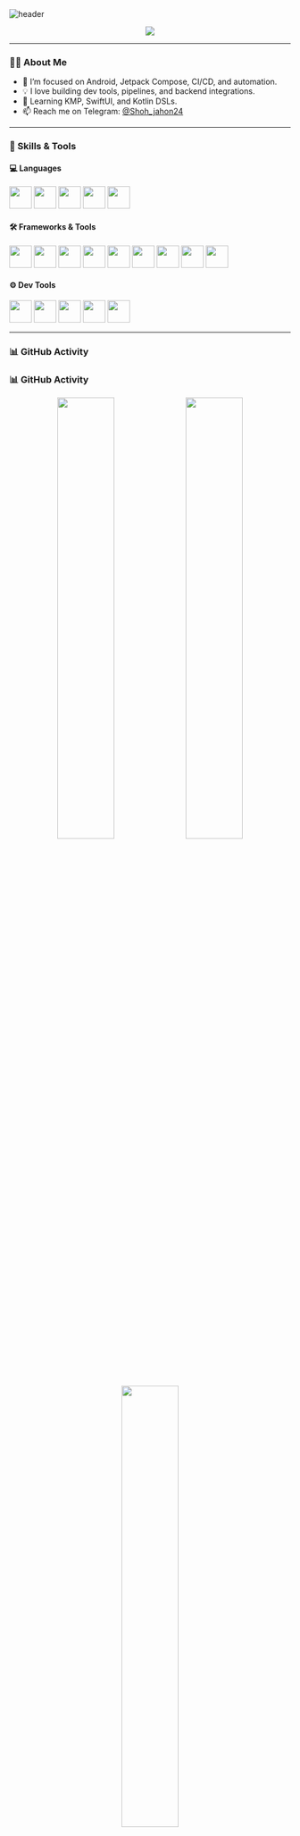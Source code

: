 <!-- Banner -->
<img src="https://capsule-render.vercel.app/api?type=waving&color=gradient&height=200&section=header&text=Hi,%20I'm%20Shohjahon!&fontSize=40&fontColor=ffffff" alt="header"/>

<p align="center">
  <img src="https://readme-typing-svg.herokuapp.com/?lines=Software+Developer+from+Uzbekistan;Android+%7C+Flutter+%7C+SwiftUI+%7C+CI/CD+%7C+Backend+tools;Always+learning+new+things!&center=true&width=500&height=45" />
</p>

---

### 🧑‍💻 About Me
- 🔭 I’m focused on Android, Jetpack Compose, CI/CD, and automation.
- 💡 I love building dev tools, pipelines, and backend integrations.
- 🌱 Learning KMP, SwiftUI, and Kotlin DSLs.
- 📫 Reach me on Telegram: [@Shoh_jahon24](https://t.me/Shoh_jahon24)

---

### 🚀 Skills & Tools

#### 💻 Languages
<p>
  <img src="https://img.shields.io/badge/Java-ED8B00?style=for-the-badge&logo=java&logoColor=white" height="40"/>
  <img src="https://img.shields.io/badge/Kotlin-7F52FF?style=for-the-badge&logo=kotlin&logoColor=white" height="40"/>
  <img src="https://img.shields.io/badge/Swift-FA7343?style=for-the-badge&logo=swift&logoColor=white" height="40"/>
  <img src="https://img.shields.io/badge/C++-00599C?style=for-the-badge&logo=c%2B%2B&logoColor=white" height="40"/>
  <img src="https://img.shields.io/badge/Dart-0175C2?style=for-the-badge&logo=dart&logoColor=white" height="40"/>
</p>

#### 🛠 Frameworks & Tools
<p>
  <img src="https://img.shields.io/badge/Android-3DDC84?style=for-the-badge&logo=android&logoColor=white" height="40"/>
  <img src="https://img.shields.io/badge/Jetpack%20Compose-4285F4?style=for-the-badge&logo=jetpack-compose&logoColor=white" height="40"/>
  <img src="https://img.shields.io/badge/Room-6D4AFF?style=for-the-badge" height="40"/>
  <img src="https://img.shields.io/badge/Hilt-00599C?style=for-the-badge" height="40"/>
  <img src="https://img.shields.io/badge/Koin-87CEFA?style=for-the-badge" height="40"/>
  <img src="https://img.shields.io/badge/Ktor-0F121A?style=for-the-badge&logo=ktor&logoColor=white" height="40"/>
  <img src="https://img.shields.io/badge/CMake-064F8C?style=for-the-badge&logo=cmake&logoColor=white" height="40"/>
  <img src="https://img.shields.io/badge/Flutter-02569B?style=for-the-badge&logo=flutter&logoColor=white" height="40"/>
  <img src="https://img.shields.io/badge/SwiftUI-F05138?style=for-the-badge&logo=swift&logoColor=white" height="40"/>
</p>

#### ⚙️ Dev Tools
<p>
  <img src="https://img.shields.io/badge/GitHub_Actions-2088FF?style=for-the-badge&logo=github-actions&logoColor=white" height="40"/>
  <img src="https://img.shields.io/badge/Gradle-02303A?style=for-the-badge&logo=gradle&logoColor=white" height="40"/>
  <img src="https://img.shields.io/badge/PostgreSQL-336791?style=for-the-badge&logo=postgresql&logoColor=white" height="40"/>
  <img src="https://img.shields.io/badge/MinIO-CF2A27?style=for-the-badge" height="40"/>
  <img src="https://img.shields.io/badge/Linux-FCC624?style=for-the-badge&logo=linux&logoColor=black" height="40"/>
</p>

---

### 📊 GitHub Activity

### 📊 GitHub Activity

<p align="center">
  <img src="https://github-readme-stats.vercel.app/api?username=Shohjahon24&theme=react&show_icons=true&count_private=true&hide_border=true&include_all_commits=true" width="45%" />
  <img src="https://github-readme-streak-stats.herokuapp.com/?user=Shohjahon24&theme=react&hide_border=true" width="45%" />
</p>

<p align="center">
  <img src="https://github-readme-stats.vercel.app/api/top-langs/?username=Shohjahon24&layout=compact&theme=react&hide_border=true" width="45%" />
</p>


---

### ☁️ Quote of the Day

> “Code is like humor. When you have to explain it, it’s bad.” – Cory House

---

<p align="center">
  <img src="https://komarev.com/ghpvc/?username=Shohjahon24&label=Profile+Views&color=0e75b6&style=flat"/>
  <a href="https://github.com/Shohjahon24?tab=followers"><img src="https://img.shields.io/github/followers/Shohjahon24?label=Followers&style=social" alt="GitHub Badge"></a>
</p>
